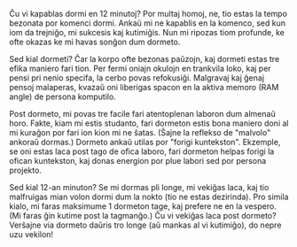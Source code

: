 Ĉu vi kapablas dormi en 12 minutoj? Por multaj homoj, ne, tio estas la tempo bezonata por komenci dormi. Ankaŭ mi ne kapablis en la komenco, sed kun iom da trejniĝo, mi sukcesis kaj kutimiĝis. Nun mi ripozas tiom profunde, ke ofte okazas ke mi havas sonĝon dum dormeto.

Sed kial dormeti? Ĉar la korpo ofte bezonas paŭzojn, kaj dormeti estas tre efika maniero fari tion. Per fermi oniajn okulojn en trankvila loko, kaj per pensi pri nenio specifa, la cerbo povas refokusiĝi. Malgravaj kaj ĝenaj pensoj malaperas, kvazaŭ oni liberigas spacon en la aktiva memoro (RAM angle) de persona komputilo.

Post dormeto, mi povas tre facile fari atentoplenan laboron dum almenaŭ horo. Fakte, kiam mi estis studanto, fari dormeton estis bona maniero doni al mi kuraĝon por fari ion kion mi ne ŝatas. (Ŝajne la reflekso de "malvolo" ankoraŭ dormas.) Dormeto ankaŭ utilas por "forigi kuntekston". Ekzemple, se oni estas laca post tago de ofica laboro, fari dormeton helpas forigi la ofican kuntekston, kaj donas energion por plue labori sed por persona projekto.

Sed kial 12-an minuton? Se mi dormas pli longe, mi vekiĝas laca, kaj tio malfruigas mian volon dormi dum la nokto (tio ne estas dezirinda). Pro simila kialo, mi faras maksimume 1 dormeton tage, kaj prefere ne en la vespero. (Mi faras ĝin kutime post la tagmanĝo.) Ĉu vi vekiĝas laca post dormeto? Verŝajne via dormeto daŭris tro longe (aŭ mankas al vi kutimiĝo), do nepre uzu vekilon!